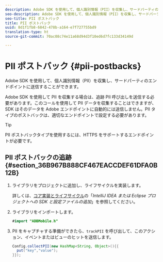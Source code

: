 ```yaml
---
description: Adobe SDK を使用して、個人識別情報（PII）を収集し、サードパーティのエンドポイントに送信することができます。
seo-description: Adobe SDK を使用して、個人識別情報（PII）を収集し、サードパーティのエンドポイントに送信することができます。
seo-title: PII ポストバック
title: PII ポストバック
uuid: 8d1f1fb8-6842-478b-a164-e7f727755bd9
translation-type: ht
source-git-commit: 70ac08c74e11a68d94d3f10ed6d7fc133d34149d

---
```



# PII ポストバック {#pii-postbacks}

Adobe SDK を使用して、個人識別情報（PII）を収集し、サードパーティのエンドポイントに送信することができます。

Adobe SDK を使用して PII を収集する場合は、追跡 PII 呼び出しを送信する必要があります。このコールを使用して PII データを収集することはできますが、SDK はそのデータを Adobe エンドポイントに自動的には送信しません。PII タイプのポストバックは、適切なエンドポイントで設定する必要があります。

>[!TIP]
>
>PII ポストバックタイプを使用するには、HTTPS をサポートするエンドポイントが必要です。

## PII ポストバックの追跡 {#section_36B967B888CF467EACCDEF61DFA0B12B}

1. ライブラリをプロジェクトに追加し、ライフサイクルを実装します。

   詳しくは、[コア実装とライフサイクル](/help/android/getting-started/dev-qs.md)の「*IntelliJ IDEA または Eclipse プロジェクトへの SDK と設定ファイルの追加*」を参照してください。

1. ライブラリをインポートします。

   ```java
   #import "ADBMobile.h"
   ```

1. PII をキャプチャする準備ができたら、`trackPII` を呼び出して、このアクション、イベントまたはビューのヒットを送信します。

   ```java
   Config.collectPII(new HashMap<String, Object>(){{
     put("key","value");
   }});
   ```

